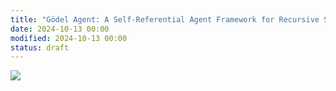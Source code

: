 ```yaml
---
title: "Gödel Agent: A Self-Referential Agent Framework for Recursive Self-Improvement"
date: 2024-10-13 00:00
modified: 2024-10-13 00:00
status: draft
---
```


![](../../../_media/godel-agent-a-self-referential-frameowkr-for-agents-recursively-self-improvement-abstract.png)
